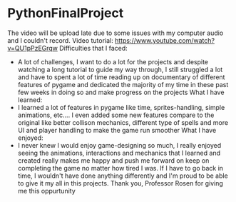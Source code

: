 # PythonFinalProject
The video will be upload late due to some issues with my computer audio and I couldn't record.
Video tutorial: https://www.youtube.com/watch?v=QU1pPzEGrqw
Difficulties that I faced:
- A lot of challenges, I want to do a lot for the projects and despite watching a long tutorial to guide my way through, I still struggled a lot and have to spent a lot of time reading up on documentary of different features of pygame and dedicated the majority of my time in these past few weeks in doing so and make progress on the projects
What I have learned:
- I learned a lot of features in pygame like time, sprites-handling, simple animations, etc.... I even added some new features compare to the original like better collison mechanics, different type of spells and more UI and player handling to make the game run smoother
What I have enjoyed:
- I never knew I would enjoy game-designing so much, I really enjoyed seeing the animations, interactions and mechanics that I learned and created really makes me happy and push me forward on keep on completing the game no matter how tired I was. If I have to go back in time, I wouldn't have done anything differently and I'm proud to be able to give it my all in this projects. Thank you, Professor Rosen for giving me this oppurtunity 
